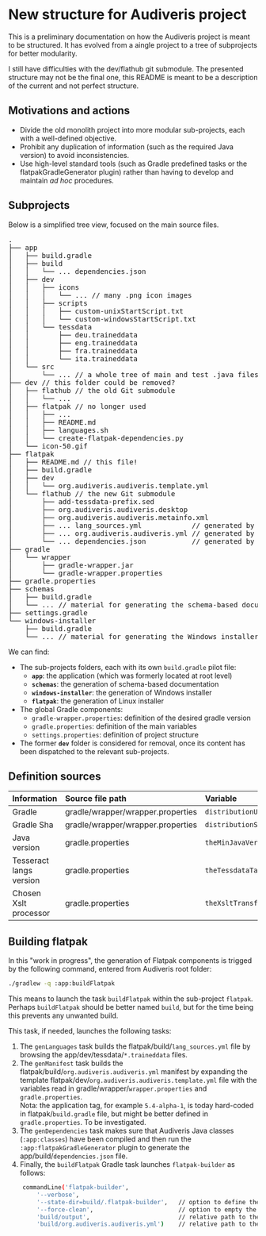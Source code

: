 
# New structure for Audiveris project

This is a preliminary documentation on how the Audiveris project is meant to be structured.
It has evolved from a aingle project to a tree of subprojects for better modularity.

I still have difficulties with the dev/flathub git submodule.
The presented structure may not be the final one, this README is meant to be a description of the
current and not perfect structure.

## Motivations and actions

- Divide the old monolith project into more modular sub-projects, each with a well-defined objective.
- Prohibit any duplication of information (such as the required Java version) to avoid inconsistencies.
- Use high-level standard tools (such as Gradle predefined tasks or the flatpakGradleGenerator plugin)
rather than having to develop and maintain *ad hoc* procedures.

## Subprojects

Below is a simplified tree view, focused on the main source files.
<pre>
.
├── app
│   ├── build.gradle
│   ├── build
│   │   └── ... dependencies.json
│   ├── dev
│   │   ├── icons
│   │   │   └── ... // many .png icon images
│   │   ├── scripts
│   │   │   ├── custom-unixStartScript.txt
│   │   │   └── custom-windowsStartScript.txt
│   │   └── tessdata
│   │       ├── deu.traineddata
│   │       ├── eng.traineddata
│   │       ├── fra.traineddata
│   │       └── ita.traineddata
│   └── src
│       └── ... // a whole tree of main and test .java files
├── dev // this folder could be removed?
│   ├── flathub // the old Git submodule
│   │   └── ...
│   ├── flatpak // no longer used
│   │   ├── ...
│   │   ├── README.md
│   │   ├── languages.sh
│   │   └── create-flatpak-dependencies.py
│   └── icon-50.gif
├── flatpak
│   ├── README.md // this file!
│   ├── build.gradle
│   ├── dev
│   │   └── org.audiveris.audiveris.template.yml
│   └── flathub // the new Git submodule
│       ├── add-tessdata-prefix.sed                 
│       ├── org.audiveris.audiveris.desktop         
│       ├── org.audiveris.audiveris.metainfo.xml    
│       ├── ... lang_sources.yml            // generated by task genLanguages
│       ├── ... org.audiveris.audiveris.yml // generated by task genManifest
│       └── ... dependencies.json           // generated by task genDependencies
├── gradle
│   └── wrapper
│       ├── gradle-wrapper.jar
│       └── gradle-wrapper.properties
├── gradle.properties
├── schemas
│   ├── build.gradle
│   └── ... // material for generating the schema-based documentation
├── settings.gradle
└── windows-installer
    ├── build.gradle
    └── ... // material for generating the Windows installer
</pre>

We can find:
- The sub-projects folders, each with its own ``build.gradle`` pilot file: 
    - **``app``**: the application (which was formerly located at root level)
    - **``schemas``**: the generation of schema-based documentation
    - **``windows-installer``**: the generation of Windows installer
    - **``flatpak``**: the generation of Linux installer
- The global Gradle components:
    - ``gradle-wrapper.properties``: definition of the desired gradle version
    - ``gradle.properties``: definition of the main variables
    - ``settings.properties``: definition of project structure
- The former **``dev``** folder is considered for removal, once its content has been dispatched to the relevant sub-projects.

## Definition sources

| Information | Source file path | Variable | Example Value|
| :---        | :--- | :---     | :---    |
| Gradle | gradle/wrapper/wrapper.properties | ``distributionUrl`` | https\://services.gradle.org/distributions/gradle-8.7-all.zip |
| Gradle Sha | gradle/wrapper/wrapper.properties | ``distributionSha256Sum`` | 194717442575a6f96e1c1befa2c30e9a4fc90f701d7aee33eb879b79e7ff05c0 |
| Java version | gradle.properties |  ``theMinJavaVersion`` | 21 |
| Tesseract langs version  | gradle.properties| ``theTessdataTag`` | 4.1.0 |
| Chosen Xslt processor | gradle.properties | ``theXsltTransformer`` | XsltProc |


## Building flatpak

In this "work in progress", the generation of Flatpak components is trigged by the following command, entered from Audiveris root folder:
``` sh
./gradlew -q :app:buildFlatpak
```

This means to launch the task ``buildFlatpak`` within the sub-project ``flatpak``.
Perhaps ``buildFlatpak`` should be better named ``build``, but for the time being this prevents any unwanted build.

This task, if needed, launches the following tasks:
1. The ``genLanguages`` task builds the flatpak/build/``lang_sources.yml`` file by browsing the app/dev/tessdata/``*.traineddata`` files.
2. The ``genManifest`` task builds the flatpak/build/``org.audiveris.audiveris.yml`` manifest by expanding
the template flatpak/dev/``org.audiveris.audiveris.template.yml`` file with the variables
read in gradle/wrapper/``wrapper.properties`` and ``gradle.properties``.  
Nota: the application tag, for example ``5.4-alpha-1``, is today hard-coded in flatpak/``build.gradle`` file,
but might be better defined in ``gradle.properties``. To be investigated.
3. The ``genDependencies`` task makes sure that Audiveris Java classes (``:app:classes``) have been compiled
and then run the ``:app:flatpakGradleGenerator`` plugin to generate the app/build/``dependencies.json`` file.
4. Finally, the ``buildFlatpak`` Gradle task launches ``flatpak-builder`` as follows:
``` sh
    commandLine('flatpak-builder', 
        '--verbose', 
        '--state-dir=build/.flatpak-builder',   // option to define the state-storing directory
        '--force-clean',                        // option to empty the output directory
        'build/output',                         // relative path to the output directory to write
        'build/org.audiveris.audiveris.yml')    // relative path to the manifest file to read
```






